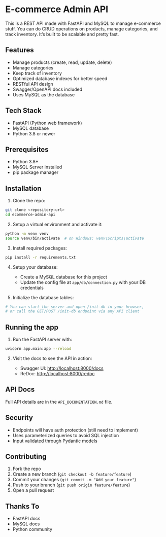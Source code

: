 
# E-commerce Admin API

This is a REST API made with FastAPI and MySQL to manage e-commerce stuff. You can do CRUD operations on products, manage categories, and track inventory. It’s built to be scalable and pretty fast.

## Features

* Manage products (create, read, update, delete)
* Manage categories
* Keep track of inventory
* Optimized database indexes for better speed
* RESTful API design
* Swagger/OpenAPI docs included
* Uses MySQL as the database

## Tech Stack

* FastAPI (Python web framework)
* MySQL database
* Python 3.8 or newer

## Prerequisites

* Python 3.8+
* MySQL Server installed
* pip package manager

## Installation

1. Clone the repo:

```bash
git clone <repository-url>
cd ecommerce-admin-api
```

2. Setup a virtual environment and activate it:

```bash
python -m venv venv
source venv/bin/activate  # on Windows: venv\Scripts\activate
```

3. Install required packages:

```bash
pip install -r requirements.txt
```

4. Setup your database:

   * Create a MySQL database for this project
   * Update the config file at `app/db/connection.py` with your DB credentials

5. Initialize the database tables:

```bash
# You can start the server and open /init-db in your browser,
# or call the GET/POST /init-db endpoint via any API client
```

## Running the app

1. Run the FastAPI server with:

```bash
uvicorn app.main:app --reload
```

2. Visit the docs to see the API in action:

   * Swagger UI: [http://localhost:8000/docs](http://localhost:8000/docs)
   * ReDoc: [http://localhost:8000/redoc](http://localhost:8000/redoc)

## API Docs

Full API details are in the `API_DOCUMENTATION.md` file.

## Security

* Endpoints will have auth protection (still need to implement)
* Uses parameterized queries to avoid SQL injection
* Input validated through Pydantic models

## Contributing

1. Fork the repo
2. Create a new branch (`git checkout -b feature/feature`)
3. Commit your changes (`git commit -m "Add your feature"`)
4. Push to your branch (`git push origin feature/feature`)
5. Open a pull request



## Thanks To

* FastAPI docs
* MySQL docs
* Python community
